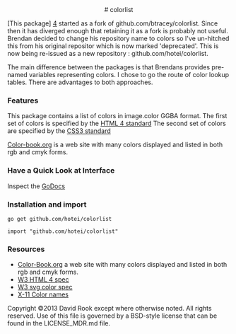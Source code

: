 <center>
# colorlist
</center>

[This package] [4] started as a fork of github.com/btracey/colorlist.  Since then
it has diverged enough that retaining it as a fork is probably not useful.  Brendan
decided to change his repository name to colors so I've un-hitched this from
his original repositor which is now marked 'deprecated'.  This is now being
re-issued as a new repository : github.com/hotei/colorlist.

The main difference between the packages is that Brendans provides pre-named
variables representing colors.  I chose to go the route of color lookup tables.
There are advantages to both approaches.  

### Features

This package contains a list of colors in image.color GGBA format.
The first set of colors is specified by the [HTML 4 standard][1]
The second set of  colors are specified by the [CSS3 standard][3]

[Color-book.org][2] is a web site with many colors displayed and listed in
both rgb and cmyk forms.

### Have a Quick Look at Interface

Inspect the [GoDocs][5]

### Installation and import

```
go get github.com/hotei/colorlist

import "github.com/hotei/colorlist"
```


### Resources

* [Color-Book.org][2] a web site with many colors displayed and listed in
both rgb and cmyk forms.
* [W3 HTML 4 spec][1]
* [W3 svg color spec][3]
* [X-11 Color names][7]

[1]: http://www.w3.org/TR/REC-html40/types.html#h-6.5	"HTML 4 color info"
[2]: http://color-book.org/color-index,a "color-book.org"
[3]: http://www.w3.org/TR/css3-color/#svg-color "www.W3.org svg color"
[4]: http://www.github.com/hotei/colorlist "github/hotei/colorlist"
[5]: http://godoc.org/hotei/colorlist "GoDoc.org"
[7]: http://en.wikipedia.org/wiki/X11_color_names "X-11 color names"

Copyright ©2013 David Rook except where otherwise noted. All rights
reserved. Use of this file is governed by a BSD-style license that can be
found in the LICENSE_MDR.md file.

